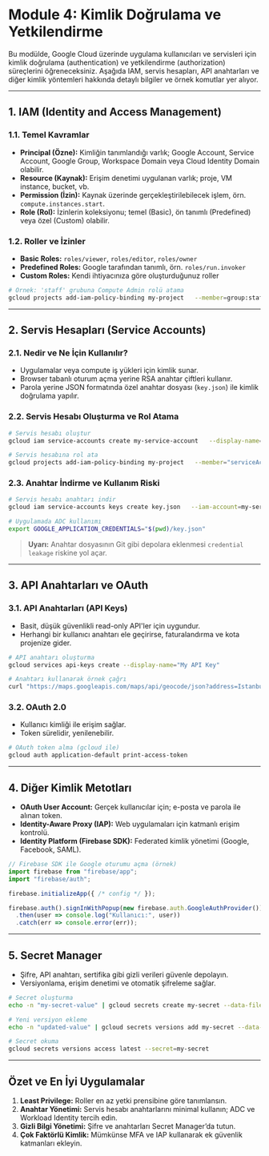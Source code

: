 # Module 4: Kimlik Doğrulama ve Yetkilendirme

Bu modülde, Google Cloud üzerinde uygulama kullanıcıları ve servisleri için kimlik doğrulama (authentication) ve yetkilendirme (authorization) süreçlerini öğreneceksiniz. Aşağıda IAM, servis hesapları, API anahtarları ve diğer kimlik yöntemleri hakkında detaylı bilgiler ve örnek komutlar yer alıyor.

---

## 1. IAM (Identity and Access Management)

### 1.1. Temel Kavramlar

- **Principal (Özne):** Kimliğin tanımlandığı varlık; Google Account, Service Account, Google Group, Workspace Domain veya Cloud Identity Domain olabilir.  
- **Resource (Kaynak):** Erişim denetimi uygulanan varlık; proje, VM instance, bucket, vb.  
- **Permission (İzin):** Kaynak üzerinde gerçekleştirilebilecek işlem, örn. `compute.instances.start`.  
- **Role (Rol):** İzinlerin koleksiyonu; temel (Basic), ön tanımlı (Predefined) veya özel (Custom) olabilir.

### 1.2. Roller ve İzinler

- **Basic Roles:** `roles/viewer`, `roles/editor`, `roles/owner`  
- **Predefined Roles:** Google tarafından tanımlı, örn. `roles/run.invoker`  
- **Custom Roles:** Kendi ihtiyacınıza göre oluşturduğunuz roller  

```bash
# Örnek: 'staff' grubuna Compute Admin rolü atama
gcloud projects add-iam-policy-binding my-project   --member=group:staff@example.com   --role=roles/compute.instanceAdmin
```

---

## 2. Servis Hesapları (Service Accounts)

### 2.1. Nedir ve Ne İçin Kullanılır?

- Uygulamalar veya compute iş yükleri için kimlik sunar.  
- Browser tabanlı oturum açma yerine RSA anahtar çiftleri kullanır.  
- Parola yerine JSON formatında özel anahtar dosyası (`key.json`) ile kimlik doğrulama yapılır.

### 2.2. Servis Hesabı Oluşturma ve Rol Atama

```bash
# Servis hesabı oluştur
gcloud iam service-accounts create my-service-account   --display-name="My App SA"

# Servis hesabına rol ata
gcloud projects add-iam-policy-binding my-project   --member="serviceAccount:my-service-account@my-project.iam.gserviceaccount.com"   --role="roles/storage.objectAdmin"
```

### 2.3. Anahtar İndirme ve Kullanım Riski

```bash
# Servis hesabı anahtarı indir
gcloud iam service-accounts keys create key.json   --iam-account=my-service-account@my-project.iam.gserviceaccount.com

# Uygulamada ADC kullanımı
export GOOGLE_APPLICATION_CREDENTIALS="$(pwd)/key.json"
```

> **Uyarı:** Anahtar dosyasının Git gibi depolara eklenmesi `credential leakage` riskine yol açar.

---

## 3. API Anahtarları ve OAuth

### 3.1. API Anahtarları (API Keys)

- Basit, düşük güvenlikli read-only API'ler için uygundur.  
- Herhangi bir kullanıcı anahtarı ele geçirirse, faturalandırma ve kota projenize gider.

```bash
# API anahtarı oluşturma
gcloud services api-keys create --display-name="My API Key"

# Anahtarı kullanarak örnek çağrı
curl "https://maps.googleapis.com/maps/api/geocode/json?address=Istanbul&key=API_KEY"
```

### 3.2. OAuth 2.0

- Kullanıcı kimliği ile erişim sağlar.  
- Token sürelidir, yenilenebilir.

```bash
# OAuth token alma (gcloud ile)
gcloud auth application-default print-access-token
```

---

## 4. Diğer Kimlik Metotları

- **OAuth User Account:** Gerçek kullanıcılar için; e-posta ve parola ile alınan token.  
- **Identity-Aware Proxy (IAP):** Web uygulamaları için katmanlı erişim kontrolü.  
- **Identity Platform (Firebase SDK):** Federated kimlik yönetimi (Google, Facebook, SAML).

```javascript
// Firebase SDK ile Google oturumu açma (örnek)
import firebase from "firebase/app";
import "firebase/auth";

firebase.initializeApp({ /* config */ });

firebase.auth().signInWithPopup(new firebase.auth.GoogleAuthProvider())
  .then(user => console.log("Kullanıcı:", user))
  .catch(err => console.error(err));
```

---

## 5. Secret Manager

- Şifre, API anahtarı, sertifika gibi gizli verileri güvenle depolayın.  
- Versiyonlama, erişim denetimi ve otomatik şifreleme sağlar.

```bash
# Secret oluşturma
echo -n "my-secret-value" | gcloud secrets create my-secret --data-file=-

# Yeni versiyon ekleme
echo -n "updated-value" | gcloud secrets versions add my-secret --data-file=-

# Secret okuma
gcloud secrets versions access latest --secret=my-secret
```

---

## Özet ve En İyi Uygulamalar

1. **Least Privilege:** Roller en az yetki prensibine göre tanımlansın.  
2. **Anahtar Yönetimi:** Servis hesabı anahtarlarını minimal kullanın; ADC ve Workload Identity tercih edin.  
3. **Gizli Bilgi Yönetimi:** Şifre ve anahtarları Secret Manager’da tutun.  
4. **Çok Faktörlü Kimlik:** Mümkünse MFA ve IAP kullanarak ek güvenlik katmanları ekleyin.

